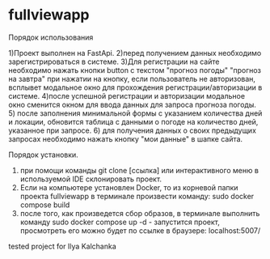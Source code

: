 # fullviewapp
Порядок использования

1)Проект выполнен на FastApi.
2)перед получением данных необходимо зарегистрироваться в системе.
3)Для регистрации на сайте необходимо нажать кнопки button с 
текстом "прогноз погоды" "прогноз на завтра"
при нажатии на кнопку, если пользователь не 
авторизован, всплывет модальное окно для прохождения 
регистрации/авторизации в системе.
4)после успешной регистрации и авторизации модальное 
окно сменится окном для ввода данных для запроса прогноза погоды.
5) после заполнения минимальной формы с указанием количества дней и локации,
обновится таблица с данными о погоде на количество дней, указанное при запросе.
6) для получения данных о своих предыдущих запросах необходимо нажать кнопку "мои данные" в шапке сайта.

Порядок установки.

1) при помощи команды git clone [ссылка] или интерактивного меню в используемой IDE склонировать проект.
2) Если на компьютере установлен Docker, то из корневой папки проекта fullviewapp в терминале произвести команду: sudo docker compose build
3) после того, как произведется сбор образов, в терминале выполнить команду sudo docker compose up -d - запустится проект, просмотреть его можно будет по ссылке в браузере: localhost:5007/

tested project for Ilya Kalchanka
